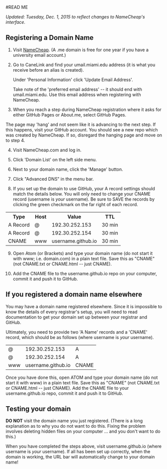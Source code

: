 #READ ME

*Updated: Tuesday, Dec. 1, 2015 to reflect changes to NameCheap's interface.*

## Registering a Domain Name

1. Visit [NameCheap](https://nc.me/). (A .me domain is free for one year if you have a university email account.)

2. Go to CaneLink and find your umail.miami.edu address (it is what you receive before an alias is created).

   Under 'Personal Information' click 'Update Email Address'.

   Take note of the 'preferred email address' -- it should end with umail.miami.edu. Use this email address when registering with NameCheap.

3. When you reach a step during NameCheap registration where it asks for either GitHub Pages or About.me, select GitHub Pages.

  The page may 'hang' and not seem like it is advancing to the next step. If this happens, visit your GitHub account. You should see a new repo which was created by NameCheap. If so, disregard the hanging page and move on to step 4.

4. Visit NameCheap.com and log in.

5. Click 'Domain List' on the left side menu.

6. Next to your domain name, click the 'Manage' button.

7. Click "Advanced DNS" in the menu bar.

8. If you set up the domain to use GitHub, your A record settings should match the details below. You will only need to change your CNAME record (username is *your* username). Be sure to SAVE the records by clicking the green checkmark on the far right of each record.

<table>
  <tr>
    <th>Type</th>
    <th>Host</th>
    <th>Value</th>
    <th>TTL</th>
  </tr>
  <tr>
    <td>A Record</td>
    <td>@</td>
    <td>192.30.252.153</td>
    <td>30 min</td>
  </tr>
  <tr>
    <td>A Record</td>
    <td>@</td>
    <td>192.30.252.154</td>
    <td>30 min</td>
  </tr>
  <tr>
    <td>CNAME</td>
    <td>www</td>
    <td>username.github.io</td>
    <td>30 min</td>
  </tr>
</table>

9. Open Atom (or Brackets) and type your domain name (do not start it with www; i.e. domain.com) in a plain text file. Save this as "CNAME" (not CNAME.txt or CNAME.html -- just CNAME).

10. Add the CNAME file to the username.github.io repo on your computer, commit it and push it to GitHub.


## If you registered a domain name elsewhere

You may have a domain name registered elsewhere. Since it is impossible to know the details of every registrar's setup, you will need to read documentation to get your domain set up between your registrar and GitHub.

Ultimately, you need to provide two 'A Name' records and a 'CNAME' record, which should be as follows (where username is *your* username).

<table>
  <tr>
    <td>@</td>
    <td>192.30.252.153</td>
    <td>A</td>
  </tr>
  <tr>
    <td>@</td>
    <td>192.30.252.154</td>
    <td>A</td>
  </tr>
  <tr>
    <td>www</td>
    <td>username.github.io</td>
    <td>CNAME</td>
  </tr>
</table>

Once you have done this, open ATOM and type your domain name (do not start it with www) in a plain text file. Save this as "CNAME" (not CNAME.txt or CNAME.html -- just CNAME). Add the CNAME file to your username.github.io repo, commit it and push it to GitHub.


## Testing your domain

**DO NOT** visit the domain name you just registered. (There is a long explanation as to why you do not want to do this. Fixing the problem involves deleting hidden files on your computer ... and you don't want to do this.)

When you have completed the steps above, visit username.github.io (where username is *your* username). If all has been set up correctly, when the domain is working, the URL bar will automatically change to your domain name!
